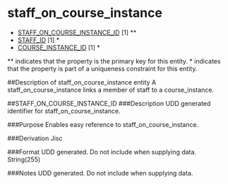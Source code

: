 # staff_on_course_instance

* [STAFF_ON_COURSE_INSTANCE_ID](#staff_on_course_instance_id) [1] **
* [STAFF_ID](staff.md#staff_id) [1] *
* [COURSE_INSTANCE_ID](course_instance.md#course_instance_id) [1] *

\** indicates that the property is the primary key for this entity.
\* indicates that the property is part of a uniqueness constraint for this entity.

##Description of staff_on_course_instance entity
A staff_on_course_instance links a member of staff to a course_instance.

##STAFF_ON_COURSE_INSTANCE_ID
###Description
UDD generated identifier for staff_on_course_instance. 

###Purpose
Enables easy reference to staff_on_course_instance.

###Derivation
Jisc

###Format
UDD generated.  Do not include when supplying data.
String(255)

###Notes
UDD generated.  Do not include when supplying data.

